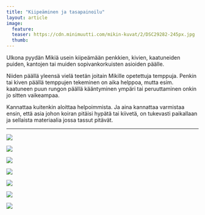 ```yaml
---
title: "Kiipeäminen ja tasapainoilu"
layout: article
image:
  feature:
  teaser: https://cdn.minimuutti.com/mikin-kuvat/2/DSC29282-245px.jpg
  thumb:
---
```


Ulkona pyydän Mikiä usein kiipeämään penkkien, kivien, kaatuneiden puiden, kantojen tai muiden sopivankorkuisten asioiden päälle.

Niiden päällä yleensä vielä teetän joitain Mikille opetettuja temppuja. Penkin tai kiven päällä temppujen tekeminen on aika helppoa, mutta esim. kaatuneen puun rungon päällä kääntyminen ympäri tai peruuttaminen onkin jo sitten vaikeampaa.

Kannattaa kuitenkin aloittaa helpoimmista. Ja aina kannattaa varmistaa ensin, että asia johon koiran pitäisi hypätä tai kiivetä, on tukevasti paikallaan ja sellaista materiaalia jossa tassut pitävät.

---

![](https://cdn.minimuutti.com/mikin-kuvat/2/DSC29282-800px.jpg)

![](https://cdn.minimuutti.com/aktivointi/kiipeaminen-ja-tasapainoilu/DSC29291_2-800px.jpg)

![](https://cdn.minimuutti.com/mikin-kuvat/2/DSC07458-800px.jpg)

![](https://cdn.minimuutti.com/aktivointi/kiipeaminen-ja-tasapainoilu/DSC02974_2-800px.jpg)

![](https://cdn.minimuutti.com/mikin-kuvat/3/DSC13827-800px.jpg)

![](https://cdn.minimuutti.com/aktivointi/kiipeaminen-ja-tasapainoilu/DSC25473_2-800px.jpg)

![](https://cdn.minimuutti.com/aktivointi/kiipeaminen-ja-tasapainoilu/DSC23866_2-800px.jpg)
